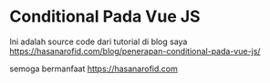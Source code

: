 # Conditional Pada Vue JS
Ini adalah source code dari tutorial di blog saya https://hasanarofid.com/blog/penerapan-conditional-pada-vue-js/

semoga bermanfaat
https://hasanarofid.com
